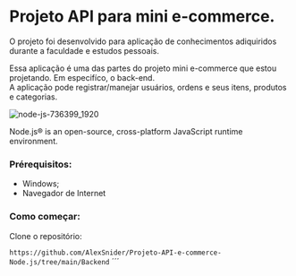 # Projeto API para mini e-commerce.

O projeto foi desenvolvido para aplicação de conhecimentos adiquiridos durante a faculdade e estudos pessoais. <br/>

Essa aplicação é uma das partes do projeto mini e-commerce que estou projetando. Em especifíco, o back-end. <br/>
A aplicação pode registrar/manejar usuários, ordens e seus itens, produtos e categorias.

![node-js-736399_1920](https://github.com/AlexSnider/Projeto-API-e-commerce-Node.js/assets/103783575/18da5724-9985-4320-ae21-800a2ebfb092)

Node.js® is an open-source, cross-platform JavaScript runtime environment.


### Prérequisitos:

* Windows;
* Navegador de Internet

### Como começar:

Clone o repositório:

``` https://github.com/AlexSnider/Projeto-API-e-commerce-Node.js/tree/main/Backend ``` ´´´
